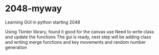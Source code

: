 # 2048-myway
Learning GUI in python starting 2048

Using Tkinter library, found it good for the canvas use
Need to write class and update the functions
The gui is ready, next step will be adding class and writing merge functions and key movements and random number 
generation 

